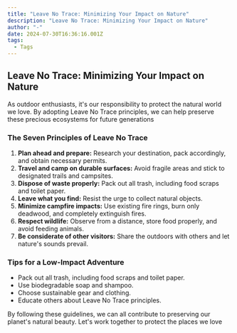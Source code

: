```yaml
---
title: "Leave No Trace: Minimizing Your Impact on Nature"
description: "Leave No Trace: Minimizing Your Impact on Nature"
author: "-"
date: 2024-07-30T16:36:16.001Z
tags:
  - Tags
---
```

## Leave No Trace: Minimizing Your Impact on Nature

As outdoor enthusiasts, it's our responsibility to protect the natural world we love. By adopting Leave No Trace principles, we can help preserve these precious ecosystems for future generations



### The Seven Principles of Leave No Trace

1. **Plan ahead and prepare:** Research your destination, pack accordingly, and obtain necessary permits.
2. **Travel and camp on durable surfaces:** Avoid fragile areas and stick to designated trails and campsites.
3. **Dispose of waste properly:** Pack out all trash, including food scraps and toilet paper.
4. **Leave what you find:** Resist the urge to collect natural objects.
5. **Minimize campfire impacts:** Use existing fire rings, burn only deadwood, and completely extinguish fires.
6. **Respect wildlife:** Observe from a distance, store food properly, and avoid feeding animals.
7. **Be considerate of other visitors:** Share the outdoors with others and let nature's sounds prevail.

### Tips for a Low-Impact Adventure

* Pack out all trash, including food scraps and toilet paper.
* Use biodegradable soap and shampoo.
* Choose sustainable gear and clothing.
* Educate others about Leave No Trace principles.

By following these guidelines, we can all contribute to preserving our planet's natural beauty. Let's work together to protect the places we love